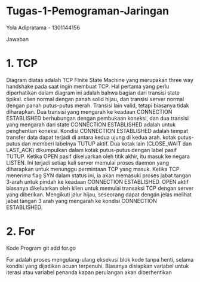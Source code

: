 # Tugas-1-Pemograman-Jaringan
Yola Adipratama - 1301144156

Jawaban 
# 1. TCP 
Diagram diatas adalah TCP FInite State Machine yang merupakan three way handshake pada saat ingin membuat TCP.
Hal pertama yang perlu diperhatikan dalam diagram ini adalah bahwa bagian dari transisi state tipikal. clien normal dengan panah solid hijau, dan transisi server normal dengan panah putus-putus merah. Transisi lain valid, tetapi biasanya tidak diharapkan.
Dua transisi yang mengarah ke keadaan CONNECTION ESTABLISHED berhubungan dengan pembukaan koneksi, dan dua transisi yang mengarah dari state CONNECTION ESTABLISHED adalah untuk penghentian koneksi. Kondisi CONNECTION ESTABLISHED adalah tempat transfer data dapat terjadi di antara kedua ujung di kedua arah.
kotak putus-putus dan memberi labelnya TUTUP aktif. Dua kotak lain (CLOSE_WAIT dan LAST_ACK) dikumpulkan dalam kotak putus-putus dengan label pasif TUTUP.
Ketika OPEN pasif dikeluarkan oleh titik akhir, itu masuk ke negara LISTEN. Ini terjadi setiap kali server memulai proses daemon yang diharapkan untuk menunggu permintaan TCP yang masuk. Ketika TCP menerima flag SYN dalam status ini, ia akan memasuki proses jabat tangan 3-arah untuk pindah ke keadaan CONNECTION ESTABLISHED.
OPEN aktif biasanya dikeluarkan oleh klien untuk memulai transaksi TCP dengan server yang diberikan. Mengikuti jalur hijau, seseorang dapat dengan jelas melihat jabat tangan 3 arah yang mengarah ke kondisi CONNECTION ESTABLISHED.

# 2. For 
 Kode Program
git add for.go

For adalah proses mengulang-ulang eksekusi blok kode tanpa henti, selama kondisi yang dijadikan acuan terpenuhi. Biasanya disiapkan variabel untuk iterasi atau variabel penanda kapan perulangan akan diberhentikan

